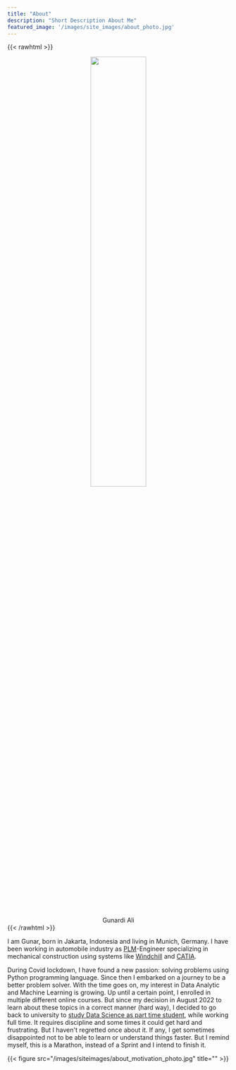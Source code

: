 ```yaml
---
title: "About"
description: "Short Description About Me"
featured_image: '/images/site_images/about_photo.jpg'
---
```


{{< rawhtml >}} 
    <div style="align: left; text-align:center;">
        <img src="/images/siteimages/myphoto.jpg" height="50%" width="50%" />
        <div class="caption">Gunardi Ali</div>
    </div>
{{< /rawhtml >}}

I am Gunar, born in Jakarta, Indonesia and living in Munich, Germany. I have been working in automobile industry as [PLM](https://en.wikipedia.org/wiki/Product_lifecycle)-Engineer specializing in mechanical construction using systems like [Windchill](https://www.ptc.com/en/products/windchill) and [CATIA](https://www.3ds.com/products-services/catia/). 

During Covid lockdown, I have found a new passion: solving problems using Python programming language. Since then I embarked on a journey to be a better problem solver. With the time goes on, my interest in Data Analytic and Machine Learning is growing. Up until a certain point, I enrolled in multiple different online courses. But since my decision in August 2022 to learn about these topics in a correct manner (hard way), I decided to go back to university to [study Data Science as part time student](https://www.hs-harz.de/data-science-berufsbegleitend), while working full time. It requires discipline and some times it could get hard and frustrating. But I haven't regretted once about it. If any, I get sometimes disappointed not to be able to learn or understand things faster. But I remind myself, this is a Marathon, instead of a Sprint and I intend to finish it. 

{{< figure src="/images/siteimages/about_motivation_photo.jpg" title="" >}}
